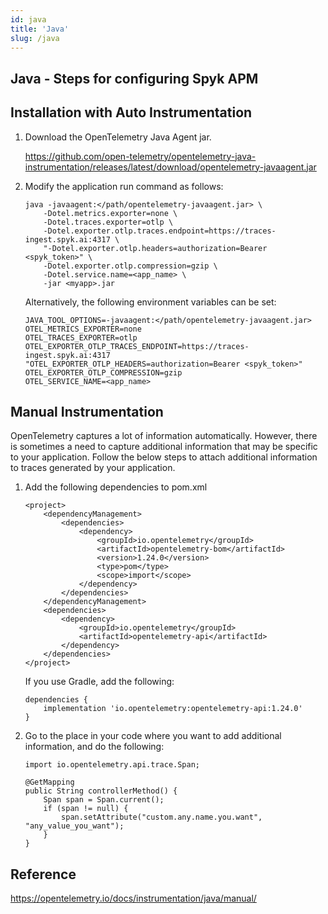 ```yaml
---
id: java
title: 'Java'
slug: /java
---
```


## **Java - Steps for configuring Spyk APM**

## **Installation** with Auto Instrumentation

1. Download the OpenTelemetry Java Agent jar.

    https://github.com/open-telemetry/opentelemetry-java-instrumentation/releases/latest/download/opentelemetry-javaagent.jar

2. Modify the application run command as follows:

    ```
    java -javaagent:</path/opentelemetry-javaagent.jar> \
        -Dotel.metrics.exporter=none \
        -Dotel.traces.exporter=otlp \
        -Dotel.exporter.otlp.traces.endpoint=https://traces-ingest.spyk.ai:4317 \
        "-Dotel.exporter.otlp.headers=authorization=Bearer <spyk_token>" \
        -Dotel.exporter.otlp.compression=gzip \
        -Dotel.service.name=<app_name> \
        -jar <myapp>.jar
    ```

    Alternatively, the following environment variables can be set:

    ```
    JAVA_TOOL_OPTIONS=-javaagent:</path/opentelemetry-javaagent.jar>
    OTEL_METRICS_EXPORTER=none
    OTEL_TRACES_EXPORTER=otlp
    OTEL_EXPORTER_OTLP_TRACES_ENDPOINT=https://traces-ingest.spyk.ai:4317
    "OTEL_EXPORTER_OTLP_HEADERS=authorization=Bearer <spyk_token>"
    OTEL_EXPORTER_OTLP_COMPRESSION=gzip
    OTEL_SERVICE_NAME=<app_name>
    ```
    

## **Manual Instrumentation**

OpenTelemetry captures a lot of information automatically. However, there is sometimes a need to capture
additional information that may be specific to your application. Follow the below steps to attach additional
information to traces generated by your application.

1. Add the following dependencies to pom.xml

    ```
    <project>
        <dependencyManagement>
            <dependencies>
                <dependency>
                    <groupId>io.opentelemetry</groupId>
                    <artifactId>opentelemetry-bom</artifactId>
                    <version>1.24.0</version>
                    <type>pom</type>
                    <scope>import</scope>
                </dependency>
            </dependencies>
        </dependencyManagement>
        <dependencies>
            <dependency>
                <groupId>io.opentelemetry</groupId>
                <artifactId>opentelemetry-api</artifactId>
            </dependency>
        </dependencies>
    </project>
    ```

    If you use Gradle, add the following:

    ```
    dependencies {
        implementation 'io.opentelemetry:opentelemetry-api:1.24.0'
    }
    ```

2. Go to the place in your code where you want to add additional information, and do the following:

    ```
    import io.opentelemetry.api.trace.Span;

    @GetMapping
    public String controllerMethod() {
        Span span = Span.current();
        if (span != null) {
            span.setAttribute("custom.any.name.you.want", "any_value_you_want");
        }
    }
    ```

## **Reference**

https://opentelemetry.io/docs/instrumentation/java/manual/
